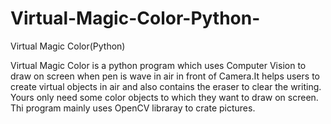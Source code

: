 # Virtual-Magic-Color-Python-
Virtual Magic Color(Python)


Virtual Magic Color is a python program which uses Computer Vision to draw on screen when pen is wave in air in front of Camera.It helps users to create virtual objects in air and also contains the eraser to clear the writing. Yours only need some color objects to which they want to draw on screen. Thi program mainly uses OpenCV libraray to crate pictures.
